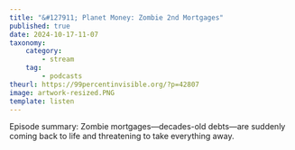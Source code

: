 ```yaml
---
title: "&#127911; Planet Money: Zombie 2nd Mortgages"
published: true
date: 2024-10-17-11-07
taxonomy:
    category:
        - stream
    tag:
        - podcasts
theurl: https://99percentinvisible.org/?p=42807
image: artwork-resized.PNG
template: listen
---
```


Episode summary: Zombie mortgages&mdash;decades-old debts&mdash;are suddenly coming back to life and threatening to take everything away.
